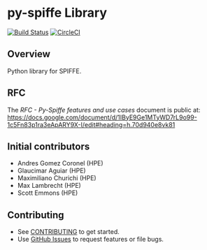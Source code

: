 # py-spiffe Library

[![Build Status](https://travis-ci.com/HewlettPackard/py-spiffe.svg?branch=master)](https://travis-ci.com/HewlettPackard/py-spiffe)
[![CircleCI](https://circleci.com/gh/HewlettPackard/py-spiffe.svg?style=shield)](https://app.circleci.com/pipelines/github/HewlettPackard/py-spiffe)

## Overview
Python library for SPIFFE.

## RFC

The _RFC - Py-Spiffe features and use cases_ document is public at: https://docs.google.com/document/d/1IByE9Ge1MTyWD7rL9o99-1c5Fn83p1ra3eApARY9X-I/edit#heading=h.70d940e8vk81

## Initial contributors
* Andres Gomez Coronel (HPE)
* Glaucimar Aguiar (HPE)
* Maximiliano Churichi (HPE)
* Max Lambrecht (HPE)
* Scott Emmons (HPE)


## Contributing
* See [CONTRIBUTING](https://github.com/HewlettPackard/py-spiffe/blob/master/CONTRIBUTING.md) to get started.
* Use [GitHub Issues](https://github.com/HewlettPackard/py-spiffe/issues) to request features or file bugs.
